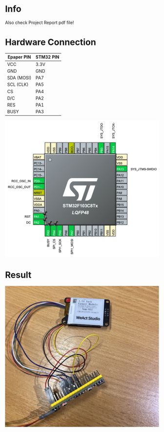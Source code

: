# Info

Also check Project Report pdf file! 

# Hardware Connection

|Epaper PIN|STM32 PIN|
|-|--------|
|VCC|3.3V|
|GND|GND| 
|SDA (MOSI)|PA7| 
|SCL (CLK) |PA5| 
|CS|PA4| 
|D/C|PA2| 
|RES|PA1| 
|BUSY|PA3| 

![](assets/17275037453350.jpg)


# Result

![](assets/17275043084218.jpg)


